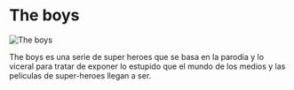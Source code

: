 # The boys

![The boys](https://media.discordapp.net/attachments/1025054668038090855/1025054935332700200/unknown.png?width=371&height=480)

The boys es una serie de super heroes que se basa en la parodia y lo viceral para tratar de exponer lo estupido que el mundo de los medios y las peliculas de super-heroes llegan a ser.